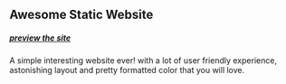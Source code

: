 ## Awesome Static Website
##### *[preview the site](https://calvinkihoro.github.io/website)*
A simple interesting website ever! with a lot of user friendly experience, astonishing layout and pretty formatted color that you will love.
